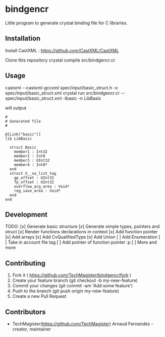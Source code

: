 # bindgencr

Little program to generate crystal binding file for C libraries.

## Installation

Install CastXML : https://github.com/CastXML/CastXML

Clone this repository
crystal compile src/bindgencr.cr


## Usage

castxml --castxml-gccxml spec/input/basic_struct.h -o spec/input/basic_struct.xml
crystal run src/bindgencr.cr -- spec/input/basic_struct.xml -lbasic -n LibBasic

will output
```crystal
#
# Generated file
#

@[Link("basic")]
lib LibBasic

  struct Basic
    member1 : Int32
    member2 : Int8
    member3 : UInt32
    member4 : Int8*
  end
  struct X__va_list_tag
    gp_offset : UInt32
    fp_offset : UInt32
    overflow_arg_area : Void*
    reg_save_area : Void*
  end
end
```

## Development

TODO: 
[x] Generate basic structure
[x] Generate simple types, pointers and struct
[x] Render functions declarations in context
[x] Add function pointer
[x] Add arrays
[x] Add CvQualifiedType
[x] Add Union
[ ] Add Enumeration
[ ] Take in account file tag
[ ] Add pointer of function pointer :p
[ ] More and more

## Contributing

1. Fork it ( https://github.com/TechMagister/bindgencr/fork )
2. Create your feature branch (git checkout -b my-new-feature)
3. Commit your changes (git commit -am 'Add some feature')
4. Push to the branch (git push origin my-new-feature)
5. Create a new Pull Request

## Contributors

- TechMagister(https://github.com/TechMagister) Arnaud Fernandés - creator, maintainer
